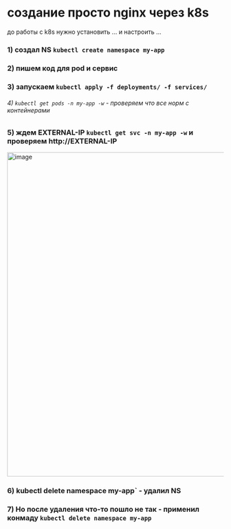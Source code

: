# создание просто nginx через k8s
до работы с k8s нужно установить  ... и настроить ...
### 1) создал NS `kubectl create namespace my-app`
###  2) пишем код для pod и сервис
###  3) запускаем `kubectl apply -f deployments/ -f services/`
######  4) `kubectl get pods -n my-app -w` - проверяем что все норм с контейнерами
###  5)   ждем EXTERNAL-IP `kubectl get svc -n my-app -w` и проверяем http://EXTERNAL-IP
<img width="2380" height="752" alt="image" src="https://github.com/user-attachments/assets/087a2bd8-3a2b-4c58-8cf9-471dd100f5ea" />

### 6) kubectl delete namespace my-app` - удалил NS  
###  7) Но после удаления что-то пошло не так - применил конмаду `kubectl delete namespace my-app`       
